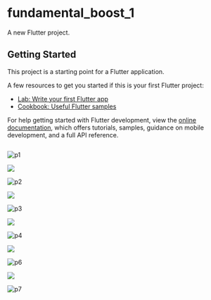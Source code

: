 # fundamental_boost_1

A new Flutter project.

## Getting Started

This project is a starting point for a Flutter application.

A few resources to get you started if this is your first Flutter project:

- [Lab: Write your first Flutter app](https://docs.flutter.dev/get-started/codelab)
- [Cookbook: Useful Flutter samples](https://docs.flutter.dev/cookbook)

For help getting started with Flutter development, view the
[online documentation](https://docs.flutter.dev/), which offers tutorials,
samples, guidance on mobile development, and a full API reference.


<p>
<img src="">
</p>

![p1](https://user-images.githubusercontent.com/116253963/214803882-cc82cb5e-121c-4050-b50b-a24c039bf756.jpg)


<p>
<img src="https://user-images.githubusercontent.com/116253963/214803902-525b7398-abb1-42e2-8aa7-4256212f827a.jpg">
</p>

![p2]()


<p>
<img src="https://user-images.githubusercontent.com/116253963/214803907-1b7d842d-4309-4a6b-92cf-4626ee029e82.jpg">
</p>

![p3]()


<p>
<img src="https://user-images.githubusercontent.com/116253963/214803924-29c9d7b3-79ba-43f2-933b-b7c1b4951216.jpg">
</p>

![p4]()


<p>
<img src="https://user-images.githubusercontent.com/116253963/214803930-05eb34a5-41d9-4a21-abd0-0d6d47bb3dfe.jpg">
</p>


![p6]()


<p>
<img src="https://user-images.githubusercontent.com/116253963/214803947-0faf28ae-f0bb-47c8-93b8-7a4719e22dde.jpg">
</p>


![p7]()



